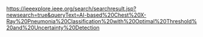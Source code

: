 https://ieeexplore.ieee.org/search/searchresult.jsp?newsearch=true&queryText=AI-based%20Chest%20X-Ray%20Pneumonia%20Classification%20with%20Optimal%20Threshold%20and%20Uncertainty%20Detection
